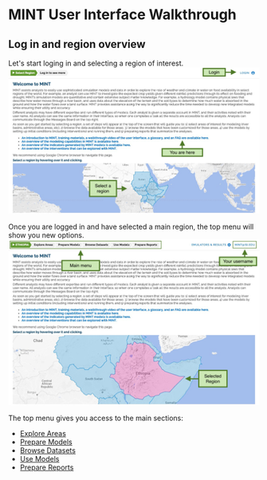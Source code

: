 # MINT User Interface Walkthrough

## Log in and region overview

Let's start loging in and selecting a region of interest.
![Main page](figures/walkthrough/01.png "Main page")

Once you are logged in and have selected a main region, the top menu will show you new options.
![Main page - logged in](figures/walkthrough/02.png "Main page - logged in")

The top menu gives you access to the main sections:

- [Explore Areas](walkthrough/01-exploring-area.md)
- [Prepare Models](walkthrough/02-preparing-models.md)
- [Browse Datasets](walkthrough/03-exploring-data.md)
- [Use Models](walkthrough/04-modeling.md)
- [Prepare Reports](walkthrough/05-reporting.md)
